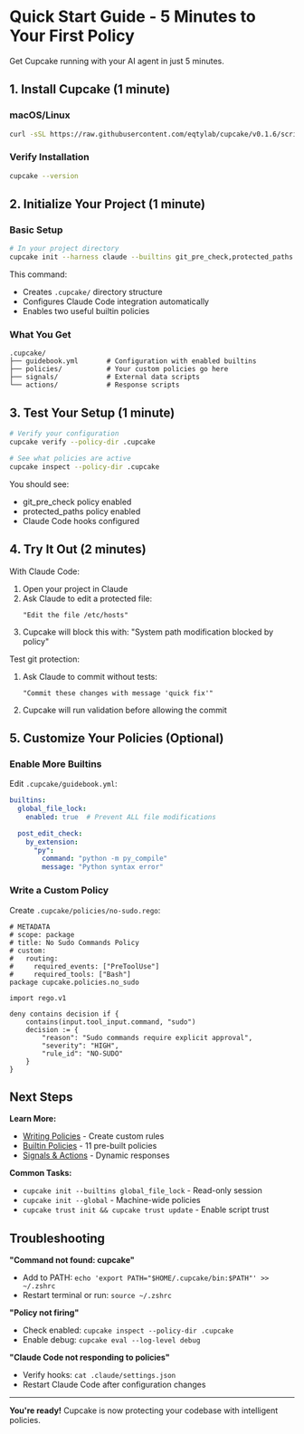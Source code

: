 # Quick Start Guide - 5 Minutes to Your First Policy

Get Cupcake running with your AI agent in just 5 minutes.

## 1. Install Cupcake (1 minute)

### macOS/Linux
```bash
curl -sSL https://raw.githubusercontent.com/eqtylab/cupcake/v0.1.6/scripts/install.sh | bash
```

### Verify Installation
```bash
cupcake --version
```

## 2. Initialize Your Project (1 minute)

### Basic Setup
```bash
# In your project directory
cupcake init --harness claude --builtins git_pre_check,protected_paths
```

This command:
- Creates `.cupcake/` directory structure
- Configures Claude Code integration automatically
- Enables two useful builtin policies

### What You Get
```
.cupcake/
├── guidebook.yml       # Configuration with enabled builtins
├── policies/           # Your custom policies go here
├── signals/            # External data scripts
└── actions/            # Response scripts
```

## 3. Test Your Setup (1 minute)

```bash
# Verify your configuration
cupcake verify --policy-dir .cupcake

# See what policies are active
cupcake inspect --policy-dir .cupcake
```

You should see:
- git_pre_check policy enabled
- protected_paths policy enabled
- Claude Code hooks configured

## 4. Try It Out (2 minutes)

With Claude Code:
1. Open your project in Claude
2. Ask Claude to edit a protected file:
   ```
   "Edit the file /etc/hosts"
   ```
3. Cupcake will block this with: "System path modification blocked by policy"

Test git protection:
1. Ask Claude to commit without tests:
   ```
   "Commit these changes with message 'quick fix'"
   ```
2. Cupcake will run validation before allowing the commit

## 5. Customize Your Policies (Optional)

### Enable More Builtins

Edit `.cupcake/guidebook.yml`:
```yaml
builtins:
  global_file_lock:
    enabled: true  # Prevent ALL file modifications

  post_edit_check:
    by_extension:
      "py":
        command: "python -m py_compile"
        message: "Python syntax error"
```

### Write a Custom Policy

Create `.cupcake/policies/no-sudo.rego`:
```rego
# METADATA
# scope: package
# title: No Sudo Commands Policy
# custom:
#   routing:
#     required_events: ["PreToolUse"]
#     required_tools: ["Bash"]
package cupcake.policies.no_sudo

import rego.v1

deny contains decision if {
    contains(input.tool_input.command, "sudo")
    decision := {
        "reason": "Sudo commands require explicit approval",
        "severity": "HIGH",
        "rule_id": "NO-SUDO"
    }
}
```

## Next Steps

**Learn More:**
- [Writing Policies](./policies/writing-policies.md) - Create custom rules
- [Builtin Policies](./policies/builtin-policies-reference.md) - 11 pre-built policies
- [Signals & Actions](./configuration/signals.md) - Dynamic responses

**Common Tasks:**
- `cupcake init --builtins global_file_lock` - Read-only session
- `cupcake init --global` - Machine-wide policies
- `cupcake trust init && cupcake trust update` - Enable script trust

## Troubleshooting

**"Command not found: cupcake"**
- Add to PATH: `echo 'export PATH="$HOME/.cupcake/bin:$PATH"' >> ~/.zshrc`
- Restart terminal or run: `source ~/.zshrc`

**"Policy not firing"**
- Check enabled: `cupcake inspect --policy-dir .cupcake`
- Enable debug: `cupcake eval --log-level debug`

**"Claude Code not responding to policies"**
- Verify hooks: `cat .claude/settings.json`
- Restart Claude Code after configuration changes

---

**You're ready!** Cupcake is now protecting your codebase with intelligent policies.